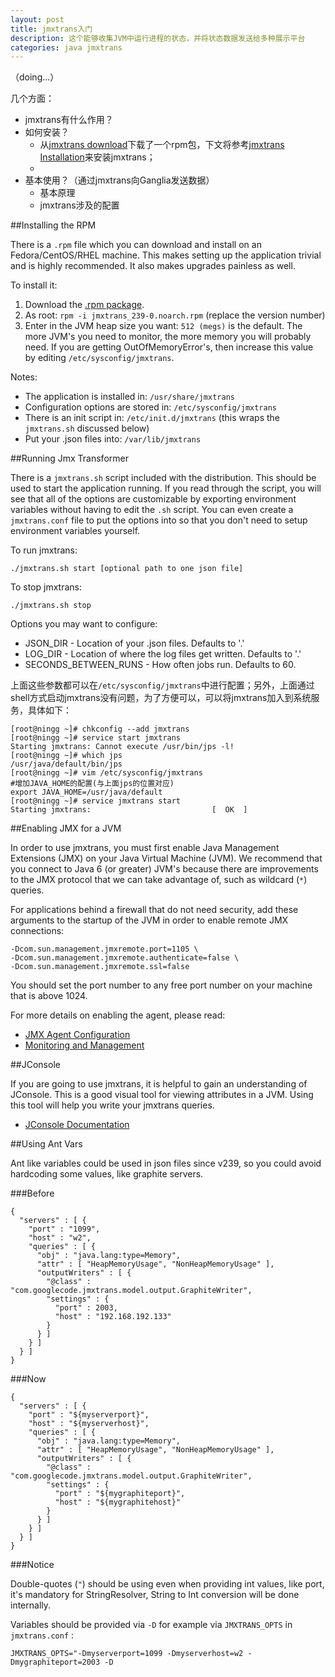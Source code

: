 ```yaml
---
layout: post
title: jmxtrans入门
description: 这个能够收集JVM中运行进程的状态，并将状态数据发送给多种展示平台
categories: java jmxtrans
---
```


（doing...）

几个方面：

* jmxtrans有什么作用？
* 如何安装？
	* 从[jmxtrans download][jmxtrans download]下载了一个rpm包，下文将参考[jmxtrans Installation][jmxtrans Installation]来安装jmxtrans；
	* 
* 基本使用？（通过jmxtrans向Ganglia发送数据）
	* 基本原理
	* jmxtrans涉及的配置



##Installing the RPM

There is a `.rpm` file which you can download and install on an Fedora/CentOS/RHEL machine. This makes setting up the application trivial and is highly recommended. It also makes upgrades painless as well.

To install it:

1. Download the [.rpm package][jmxtrans download].
1. As root: `rpm -i jmxtrans_239-0.noarch.rpm` (replace the version number)
1. Enter in the JVM heap size you want: `512 (megs)` is the default. The more JVM's you need to monitor, the more memory you will probably need. If you are getting OutOfMemoryError's, then increase this value by editing `/etc/sysconfig/jmxtrans`.


Notes:

* The application is installed in: `/usr/share/jmxtrans`
* Configuration options are stored in: `/etc/sysconfig/jmxtrans`
* There is an init script in: `/etc/init.d/jmxtrans` (this wraps the `jmxtrans.sh` discussed below)
* Put your .json files into: `/var/lib/jmxtrans`


##Running Jmx Transformer

There is a `jmxtrans.sh` script included with the distribution. This should be used to start the application running. If you read through the script, you will see that all of the options are customizable by exporting environment variables without having to edit the `.sh` script. You can even create a `jmxtrans.conf` file to put the options into so that you don't need to setup environment variables yourself.

To run jmxtrans:

	./jmxtrans.sh start [optional path to one json file]

To stop jmxtrans:

	./jmxtrans.sh stop

Options you may want to configure:

* JSON_DIR - Location of your .json files. Defaults to '.'
* LOG_DIR - Location of where the log files get written. Defaults to '.'
* SECONDS_BETWEEN_RUNS - How often jobs run. Defaults to 60.

上面这些参数都可以在`/etc/sysconfig/jmxtrans`中进行配置；另外，上面通过shell方式启动jmxtrans没有问题，为了方便可以，可以将jmxtrans加入到系统服务，具体如下：

	[root@ningg ~]# chkconfig --add jmxtrans
	[root@ningg ~]# service start jmxtrans
	Starting jmxtrans: Cannot execute /usr/bin/jps -l!
	[root@ningg ~]# which jps
	/usr/java/default/bin/jps
	[root@ningg ~]# vim /etc/sysconfig/jmxtrans
	#增加JAVA_HOME的配置(与上面jps的位置对应)
	export JAVA_HOME=/usr/java/default
	[root@ningg ~]# service jmxtrans start
	Starting jmxtrans:                           [  OK  ]



##Enabling JMX for a JVM

In order to use jmxtrans, you must first enable Java Management Extensions (JMX) on your Java Virtual Machine (JVM). We recommend that you connect to Java 6 (or greater) JVM's because there are improvements to the JMX protocol that we can take advantage of, such as wildcard (`*`) queries.

For applications behind a firewall that do not need security, add these arguments to the startup of the JVM in order to enable remote JMX connections:

	-Dcom.sun.management.jmxremote.port=1105 \
	-Dcom.sun.management.jmxremote.authenticate=false \
	-Dcom.sun.management.jmxremote.ssl=false

You should set the port number to any free port number on your machine that is above 1024.

For more details on enabling the agent, please read:

* [JMX Agent Configuration][JMX Agent Configuration]
* [Monitoring and Management][Monitoring and Management]


##JConsole

If you are going to use jmxtrans, it is helpful to gain an understanding of JConsole. This is a good visual tool for viewing attributes in a JVM. Using this tool will help you write your jmxtrans queries.

* [JConsole Documentation][JConsole Documentation]

##Using Ant Vars

Ant like variables could be used in json files since v239, so you could avoid hardcoding some values, like graphite servers.

###Before

	{
	  "servers" : [ {
		"port" : "1099",
		"host" : "w2",
		"queries" : [ {
		  "obj" : "java.lang:type=Memory",
		  "attr" : [ "HeapMemoryUsage", "NonHeapMemoryUsage" ],
		  "outputWriters" : [ {
			"@class" : "com.googlecode.jmxtrans.model.output.GraphiteWriter",
			"settings" : {
			  "port" : 2003,
			  "host" : "192.168.192.133"
			}
		  } ]
		} ]
	  } ]
	}

###Now

	{
	  "servers" : [ {
		"port" : "${myserverport}",
		"host" : "${myserverhost}",
		"queries" : [ {
		  "obj" : "java.lang:type=Memory",
		  "attr" : [ "HeapMemoryUsage", "NonHeapMemoryUsage" ],
		  "outputWriters" : [ {
			"@class" : "com.googlecode.jmxtrans.model.output.GraphiteWriter",
			"settings" : {
			  "port" : "${mygraphiteport}",
			  "host" : "${mygraphitehost}"
			}
		  } ]
		} ]
	  } ]
	}

###Notice

Double-quotes (`"`) should be using even when providing int values, like port, it's mandatory for StringResolver, String to Int conversion will be done internally.

Variables should be provided via `-D` for example via `JMXTRANS_OPTS` in `jmxtrans.conf` :

	JMXTRANS_OPTS="-Dmyserverport=1099 -Dmyserverhost=w2 -Dmygraphiteport=2003 -D












[NingG]:    						http://ningg.github.com  "NingG"
[www.jmxtrans.org]:					http://www.jmxtrans.org/
[jmxtrans(github)]:					https://github.com/jmxtrans/jmxtrans

[jmxtrans Installation]:			https://github.com/jmxtrans/jmxtrans/wiki/Installation
[jmxtrans download]:				https://github.com/jmxtrans/jmxtrans/downloads
[JMX Agent Configuration]:			http://download.oracle.com/javase/6/docs/technotes/guides/management/agent.html
[Monitoring and Management]:		http://download.oracle.com/javase/6/docs/technotes/guides/management/
[JConsole Documentation]:			http://download.oracle.com/javase/6/docs/technotes/guides/management/jconsole.html




